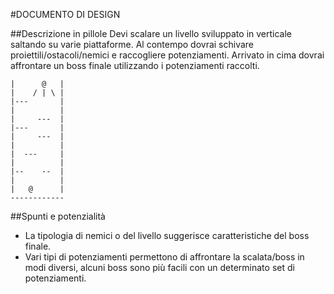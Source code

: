 #DOCUMENTO DI DESIGN

##Descrizione in pillole
Devi scalare un livello sviluppato in verticale saltando su varie piattaforme.
Al contempo dovrai schivare proiettili/ostacoli/nemici e raccogliere potenziamenti.
Arrivato in cima dovrai affrontare un boss finale utilizzando i potenziamenti raccolti.

```
|      @   |
|    / | \ |
|---       |
|          |
|     ---  |
|---       |
|     ---  |
|          |
|  ---     |
|          |
|--    --  |
|          |
|   @      |
------------
```

##Spunti e potenzialità
- La tipologia di nemici o del livello suggerisce caratteristiche del boss finale.
- Vari tipi di potenziamenti permettono di affrontare la scalata/boss in modi diversi, alcuni boss sono più facili con un determinato set di potenziamenti.
